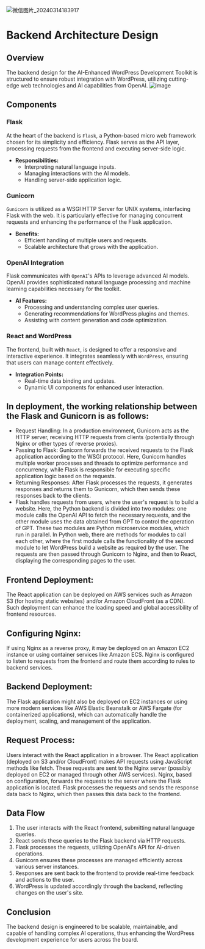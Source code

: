 ![微信图片_20240314183917](https://github.com/ZIYANGSONG2003/AI-Enhanced-WordPress-Development-Toolkit/assets/110000045/6154d38d-453d-4190-afc6-bc42248694de)
# Backend Architecture Design

## Overview

The backend design for the AI-Enhanced WordPress Development Toolkit is structured to ensure robust integration with WordPress, utilizing cutting-edge web technologies and AI capabilities from OpenAI.
![image](https://github.com/ZIYANGSONG2003/AI-Enhanced-WordPress-Development-Toolkit/assets/110000045/555af370-94cd-4cad-be6c-65e7018e78af)

## Components

### Flask

At the heart of the backend is `Flask`, a Python-based micro web framework chosen for its simplicity and efficiency. Flask serves as the API layer, processing requests from the frontend and executing server-side logic.

- **Responsibilities:**
  - Interpreting natural language inputs.
  - Managing interactions with the AI models.
  - Handling server-side application logic.

### Gunicorn

`Gunicorn` is utilized as a WSGI HTTP Server for UNIX systems, interfacing Flask with the web. It is particularly effective for managing concurrent requests and enhancing the performance of the Flask application.

- **Benefits:**
  - Efficient handling of multiple users and requests.
  - Scalable architecture that grows with the application.

### OpenAI Integration

Flask communicates with `OpenAI`'s APIs to leverage advanced AI models. OpenAI provides sophisticated natural language processing and machine learning capabilities necessary for the toolkit.

- **AI Features:**
  - Processing and understanding complex user queries.
  - Generating recommendations for WordPress plugins and themes.
  - Assisting with content generation and code optimization.

### React and WordPress

The frontend, built with `React`, is designed to offer a responsive and interactive experience. It integrates seamlessly with `WordPress`, ensuring that users can manage content effectively.

- **Integration Points:**
  - Real-time data binding and updates.
  - Dynamic UI components for enhanced user interaction.



## In deployment, the working relationship between the Flask and Gunicorn is as follows:

- Request Handling: In a production environment, Gunicorn acts as the HTTP server, receiving HTTP requests from clients (potentially through Nginx or other types of reverse proxies).
- Passing to Flask: Gunicorn forwards the received requests to the Flask application according to the WSGI protocol. Here, Gunicorn handles multiple worker processes and threads to optimize performance and concurrency, while Flask is responsible for executing specific application logic based on the requests.
- Returning Responses: After Flask processes the requests, it generates responses and returns them to Gunicorn, which then sends these responses back to the clients.
- Flask handles requests from users, where the user's request is to build a website. Here, the Python backend is divided into two modules: one module calls the OpenAI API to fetch the necessary requests, and the other module uses the data obtained from GPT to control the operation of GPT. These two modules are Python microservice modules, which run in parallel. In Python web, there are methods for modules to call each other, where the first module calls the functionality of the second module to let WordPress build a website as required by the user. The requests are then passed through Gunicorn to Nginx, and then to React, displaying the corresponding pages to the user.

##  Frontend Deployment: 
The React application can be deployed on AWS services such as Amazon S3 (for hosting static websites) and/or Amazon CloudFront (as a CDN). Such deployment can enhance the loading speed and global accessibility of frontend resources.

##  Configuring Nginx: 
If using Nginx as a reverse proxy, it may be deployed on an Amazon EC2 instance or using container services like Amazon ECS. Nginx is configured to listen to requests from the frontend and route them according to rules to backend services.

##  Backend Deployment:
The Flask application might also be deployed on EC2 instances or using more modern services like AWS Elastic Beanstalk or AWS Fargate (for containerized applications), which can automatically handle the deployment, scaling, and management of the application.

##  Request Process:

Users interact with the React application in a browser.
The React application (deployed on S3 and/or CloudFront) makes API requests using JavaScript methods like fetch.
These requests are sent to the Nginx server (possibly deployed on EC2 or managed through other AWS services).
Nginx, based on configuration, forwards the requests to the server where the Flask application is located.
Flask processes the requests and sends the response data back to Nginx, which then passes this data back to the frontend.

## Data Flow

1. The user interacts with the React frontend, submitting natural language queries.
2. React sends these queries to the Flask backend via HTTP requests.
3. Flask processes the requests, utilizing OpenAI's API for AI-driven operations.
4. Gunicorn ensures these processes are managed efficiently across various server instances.
5. Responses are sent back to the frontend to provide real-time feedback and actions to the user.
6. WordPress is updated accordingly through the backend, reflecting changes on the user's site.

## Conclusion

The backend design is engineered to be scalable, maintainable, and capable of handling complex AI operations, thus enhancing the WordPress development experience for users across the board.
